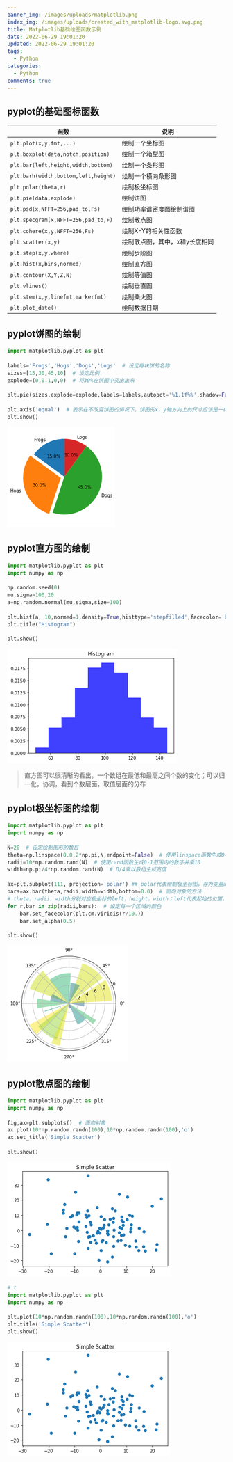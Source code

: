 ```yaml
---
banner_img: /images/uploads/matplotlib.png
index_img: /images/uploads/created_with_matplotlib-logo.svg.png
title: Matplotlib基础绘图函数示例
date: 2022-06-29 19:01:20
updated: 2022-06-29 19:01:20
tags:
  - Python
categories:
  - Python
comments: true
---
```



## pyplot的基础图标函数

| 函数                                 | 说明                           |
| ------------------------------------ | ------------------------------ |
| `plt.plot(x,y,fmt,...)`              | 绘制一个坐标图                 |
| `plt.boxplot(data,notch,position)`   | 绘制一个箱型图                 |
| `plt.bar(left,height,width,bottom)`  | 绘制一个条形图                 |
| `plt.barh(width,bottom,left,height)` | 绘制一个横向条形图             |
| `plt.polar(theta,r)`                 | 绘制极坐标图                   |
| `plt.pie(data,explode)`              | 绘制饼图                       |
| `plt.psd(x,NFFT=256,pad_to,Fs)`      | 绘制功率谱密度图绘制谱图       |
| `plt.specgram(x,NFFT=256,pad_to,F)`  | 绘制散点图                     |
| `plt.cohere(x,y,NFFT=256,Fs)`        | 绘制X-Y的相关性函数            |
| `plt.scatter(x,y)`                   | 绘制散点图，其中，x和y长度相同 |
| `plt.step(x,y,where)`                | 绘制步阶图                     |
| `plt.hist(x,bins,normed)`            | 绘制直方图                     |
| `plt.contour(X,Y,Z,N)`               | 绘制等值图                     |
| `plt.vlines()`                       | 绘制垂直图                     |
| `plt.stem(x,y,linefmt,markerfmt)`    | 绘制柴火图                     |
| `plt.plot_date()`                    | 绘制数据日期                   |

## pyplot饼图的绘制

```python
import matplotlib.pyplot as plt

labels='Frogs','Hogs','Dogs','Logs'  # 设定每块饼的名称
sizes=[15,30,45,10]  # 设定比例
explode=(0,0.1,0,0)  # 将30%在饼图中突出出来

plt.pie(sizes,explode=explode,labels=labels,autopct='%1.1f%%',shadow=False,startangle=90)  # autopct表示显示百分数的方式，shadow代表是二维饼图还是三维有阴影的立体效果，startangle表示饼图的起始角度

plt.axis('equal')  # 表示在不改变饼图的情况下，饼图的x，y轴方向上的尺寸应该是一样的
plt.show()

```

![image-20210723130114684](https://raw.githubusercontent.com/cfx2020/image/main/image-20210723130114684.png)

## pyplot直方图的绘制

```python
import matplotlib.pyplot as plt
import numpy as np

np.random.seed(0)
mu,sigma=100,20
a=np.random.normal(mu,sigma,size=100)

plt.hist(a, 10,normed=1,density=True,histtype='stepfilled',facecolor='b',alpha=0.75)  # bin代表直方的个数，根据所给数据在区间分布的多少绘制直方;density将元素出现的个数归一化为元素出现的概率，表示在纵坐标上，如果为False，则纵坐标代表在直方中出现的a的个数
plt.title("Histogram")

plt.show()
```

![image-20210724181602431](https://raw.githubusercontent.com/cfx2020/image/main/image-20210724181602431.png)

> 直方图可以很清晰的看出，一个数组在最低和最高之间个数的变化；可以归一化，协调，看到个数层面，取值层面的分布

## pyplot极坐标图的绘制

```python
import matplotlib.pyplot as plt
import numpy as np

N=20  # 设定绘制图形的数目
theta=np.linspace(0.0,2*np.pi,N,endpoint=False)  # 使用linspace函数生成0-2Π范围内一定步长的20个数字。
radii=10*np.random.rand(N)  # 使用rand函数生成0-1范围内的数字并乘10
width=np.pi/4*np.random.rand(N)  # Π/4乘以数组生成宽度

ax=plt.subplot(111, projection='polar') ## polar代表绘制极坐标图，存为变量ax
bars=ax.bar(theta,radii,width=width,bottom=0.0)  # 面向对象的方法
# theta，radii，width分别对应极坐标的left，height，width；left代表起始的位置，height代表从中心点想边缘绘制的长度，width代表弧度
for r,bar in zip(radii,bars):  # 设定每一个区域的颜色
    bar.set_facecolor(plt.cm.viridis(r/10.))
    bar.set_alpha(0.5)
    
plt.show()
```

![image-20210724214137197](https://raw.githubusercontent.com/cfx2020/image/main/image-20210724214137197.png)

## pyplot散点图的绘制

```python
import matplotlib.pyplot as plt
import numpy as np

fig,ax=plt.subplots()  # 面向对象
ax.plot(10*np.random.randn(100),10*np.random.randn(100),'o')
ax.set_title('Simple Scatter')

plt.show()
```

![image-20210725120324252](https://raw.githubusercontent.com/cfx2020/image/main/image-20210725120324252.png)

```python
# t
import matplotlib.pyplot as plt
import numpy as np

plt.plot(10*np.random.randn(100),10*np.random.randn(100),'o')
plt.title('Simple Scatter')
plt.show()
```

![image-20210725121724655](https://raw.githubusercontent.com/cfx2020/image/main/image-20210725121724655.png)